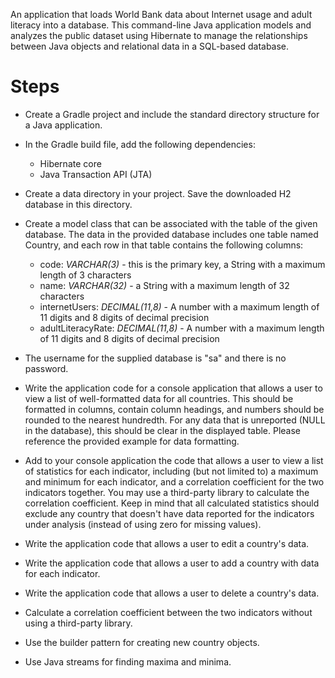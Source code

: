 An application that loads World Bank data about Internet usage and adult literacy into a database. This command-line Java application models and analyzes the public dataset using Hibernate to manage the relationships between Java objects and relational data in a SQL-based database.

# Steps

- Create a Gradle project and include the standard directory structure for a Java application.
- In the Gradle build file, add the following dependencies:
  - Hibernate core
  - Java Transaction API (JTA)
- Create a data directory in your project. Save the downloaded H2 database in this directory.
- Create a model class that can be associated with the table of the given database. The data in the provided database includes one table named Country, and each row in that table contains the following columns:
  - code: _VARCHAR(3)_ - this is the primary key, a String with a maximum length of 3 characters
  - name: _VARCHAR(32)_ - a String with a maximum length of 32 characters
  - internetUsers: _DECIMAL(11,8)_ - A number with a maximum length of 11 digits and 8 digits of decimal precision
  - adultLiteracyRate: _DECIMAL(11,8)_ - A number with a maximum length of 11 digits and 8 digits of decimal precision
- The username for the supplied database is &quot;sa&quot; and there is no password.
- Write the application code for a console application that allows a user to view a list of well-formatted data for all countries. This should be formatted in columns, contain column headings, and numbers should be rounded to the nearest hundredth. For any data that is unreported (NULL in the database), this should be clear in the displayed table. Please reference the provided example for data formatting.
- Add to your console application the code that allows a user to view a list of statistics for each indicator, including (but not limited to) a maximum and minimum for each indicator, and a correlation coefficient for the two indicators together. You may use a third-party library to calculate the correlation coefficient. Keep in mind that all calculated statistics should exclude any country that doesn&#39;t have data reported for the indicators under analysis (instead of using zero for missing values).
- Write the application code that allows a user to edit a country&#39;s data.
- Write the application code that allows a user to add a country with data for each indicator.
- Write the application code that allows a user to delete a country&#39;s data.

- Calculate a correlation coefficient between the two indicators without using a third-party library.
- Use the builder pattern for creating new country objects.
- Use Java streams for finding maxima and minima.
